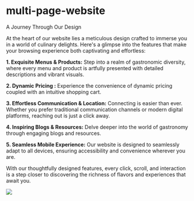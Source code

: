 # multi-page-website

A Journey Through Our Design

At the heart of our website lies a meticulous design crafted to immerse you in a world of culinary delights. Here's a glimpse into the features that make your browsing experience both captivating and effortless:

<b>1. Exquisite Menus & Products:</b>
Step into a realm of gastronomic diversity, where every menu and product is artfully presented with detailed descriptions and vibrant visuals.

<b>2. Dynamic Pricing :</b>
Experience the convenience of dynamic pricing coupled with an intuitive shopping cart. 

<b>3. Effortless Communication & Location:</b>
Connecting  is easier than ever. Whether you prefer traditional communication channels or modern digital platforms, reaching out is just a click away. 

<b>4. Inspiring Blogs & Resources:</b>
Delve deeper into the world of gastronomy through engaging blogs and resources.

<b>5. Seamless Mobile Experience:</b>
Our website is designed to seamlessly adapt to all devices, ensuring accessibility and convenience wherever you are. 

With our thoughtfully designed features, every click, scroll, and interaction is a step closer to discovering the richness of flavors and experiences that await you. 

![](https://github.com/Rasime-Dumlupunar/BS-Job-Search-Web/blob/main/jobs%20search.gif)
